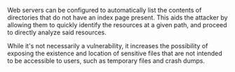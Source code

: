 Web servers can be configured to automatically list the contents of directories that do not have an index page present. This aids the attacker by allowing them to quickly identify the resources at a given path, and proceed to directly analyze said resources.

While it's not necessarily a vulnerability, it increases the possibility of exposing the existence and location of  sensitive files that are not intended to be accessible to users, such as temporary files and crash dumps.